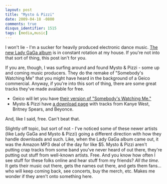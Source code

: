 ```yaml
---
layout: post
title: "Mysto & Pizzi"
date: 2009-04-18 -0800
comments: true
disqus_identifier: 1515
tags: [media,music]
---
```

I won't lie - I'm a sucker for heavily produced electronic dance music.
[The new Lady GaGa
album](http://www.amazon.com/gp/product/B001IXSU8M?ie=UTF8&tag=mhsvortex&linkCode=as2&camp=1789&creative=390957&creativeASIN=B001IXSU8M)
is in constant rotation at my house. If you're not into that sort of
thing, this post isn't for you.

If you are, though, I was surfing around and found Mysto & Pizzi - some
up and coming music producers. They do the remake of "Somebody's
Watching Me" that you might have heard in the background of a Geico
commercial. Anyway, if you're into this sort of thing, there are some
great tracks they've made available for free.

-   Geico will let you have [their version of "Somebody's Watching
    Me."](http://www.geico.com/about/commercials/music/)
-   Mysto & Pizzi have [a download
    page](http://www.mystoandpizzi.com/download/) with tracks from Kanye
    West, Britney Spears, and Beyonce.

And, like I said, free. Can't beat that.

Slightly off topic, but sort of not - I've noticed some of these newer
artists (like Lady GaGa and Mysto & Pizzi) going a different direction
with how they handle downloads and such. Like, when the Lady GaGa album
came out, it was the Amazon MP3 deal of the day for like $5. Mysto &
Pizzi aren't putting crap tracks from some band you've never heard of
out there, they're putting out stuff from well-known artists. Free. And
you know how often I see stuff for these folks online and hear stuff
from my friends? *All the time.* It gets their music out there, gets the
names out there, and gets them fans... who will keep coming back, see
concerts, buy the merch, etc. Makes me wonder if they aren't onto
something here.

